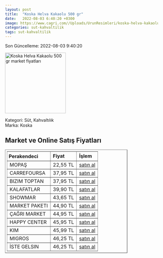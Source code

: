 ```yaml
---
layout: post
title:  "Koska Helva Kakaolu 500 gr"
date:   2022-08-03 6:40:20 +0300
image: https://www.cagri.com//Uploads/UrunResimleri/koska-helva-kakaolu-500-gr-b950.jpg
categories: sut-kahvaltilik
tags: sut-kahvaltilik
---
```


Son Güncelleme: 2022-08-03 9:40:20

<img src="https://www.cagri.com//Uploads/UrunResimleri/koska-helva-kakaolu-500-gr-b950.jpg" width="200" alt="Koska Helva Kakaolu 500 gr market fiyatları" />

Kategori: Süt, Kahvaltılık
<br />
Marka: Koska

<h2>Market ve Online Satış Fiyatları</h2>

<table border="1" style="padding: 5px;width:80%;">
  <tr>
    <td style="padding: 5px;"><strong>Perakendeci</strong></td>
    <td><strong>Fiyat</strong></td>
    <td><strong>İşlem</strong></td>
  </tr>
  <tr>
              <td title="Mopaş">MOPAŞ</td>
              <td>22,55 TL</td>
              <td><a title="Mopaş" target="_blank" href="https://www.mopas.com.tr/koska-helva-kakaolu-200-gr/p/93096">satın al</a></td>
            </tr><tr>
              <td title="CarrefourSA">CARREFOURSA</td>
              <td>37,95 TL</td>
              <td><a title="CarrefourSA" target="_blank" href="https://www.carrefoursa.com/koska-kakaolu-tahin-helva-500-g-p-30090804">satın al</a></td>
            </tr><tr>
              <td title="Bizim Toptan">BIZIM TOPTAN</td>
              <td>37,95 TL</td>
              <td><a title="Bizim Toptan" target="_blank" href="https://www.bizimtoptan.com.tr/koska-helva-kakaolu-500-g">satın al</a></td>
            </tr><tr>
              <td title="Kalafatlar">KALAFATLAR</td>
              <td>39,90 TL</td>
              <td><a title="Kalafatlar" target="_blank" href="https://www.kalafatlar.com/urun/koska-kakaolu-helva-500-gr">satın al</a></td>
            </tr><tr>
              <td title="Showmar">SHOWMAR</td>
              <td>43,65 TL</td>
              <td><a title="Showmar" target="_blank" href="https://www.showmar.com.tr/urun/koska-helva-kakaolu-500gr">satın al</a></td>
            </tr><tr>
              <td title="Market Paketi">MARKET PAKETI</td>
              <td>44,90 TL</td>
              <td><a title="Market Paketi" target="_blank" href="https://www.marketpaketi.com.tr/koska-tahin-helvasi-kakaolu-500-gr-p-547666">satın al</a></td>
            </tr><tr>
              <td title="Çağrı Market">ÇAĞRI MARKET</td>
              <td>44,95 TL</td>
              <td><a title="Çağrı Market" target="_blank" href="https://www.cagri.com/koska-helva-kakaolu-500-gr">satın al</a></td>
            </tr><tr>
              <td title="Happy Center">HAPPY CENTER</td>
              <td>45,95 TL</td>
              <td><a title="Happy Center" target="_blank" href="https://www.happycenter.com.tr/Koska_500_Gr_Helva_Kakaolu">satın al</a></td>
            </tr><tr>
              <td title="Kim">KIM</td>
              <td>45,99 TL</td>
              <td><a title="Kim" target="_blank" href="https://www.kimgeldi.com/koska-helva-500-gr-kakaolu">satın al</a></td>
            </tr><tr>
              <td title="Migros">MIGROS</td>
              <td>46,25 TL</td>
              <td><a title="Migros" target="_blank" href="https://www.migros.com.tr/koska-kakaolu-helva-paket-500-g-p-6c2f38">satın al</a></td>
            </tr><tr>
              <td title="İste Gelsin">İSTE GELSIN</td>
              <td>46,25 TL</td>
              <td><a title="İste Gelsin" target="_blank" href="https://www.istegelsin.com/urun/koska-kakaolu-helva-500-gr_KSK14-AD">satın al</a></td>
            </tr>
</table>
